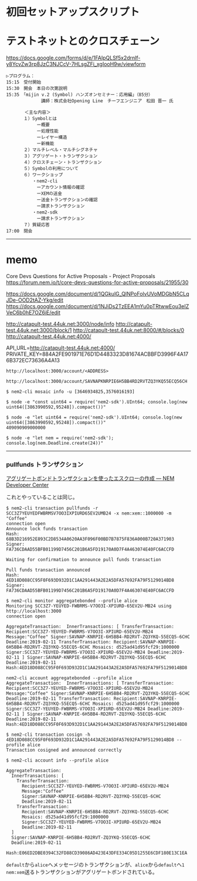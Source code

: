 # 初回セットアップスクリプト


# テストネットとのクロスチェーン









https://docs.google.com/forms/d/e/1FAIpQLSf5x2drnlf-y8YcvZw3rp8JzC3NJCcV-7HLsgZFi_xgIooH9w/viewform

```
▷プログラム：
15:15　受付開始
15:30　開会　本日の次第説明
15:35　「mijin v.2 (Symbol) ハンズオンセミナー：応用編」（85分）
　　　　　　　　講師：株式会社Opening Line　チーフエンジニア　松田 晋一 氏

　　　  ＜主な内容＞
　　　　１）Symbolとは
　　　　　　　ー概要
　　　　　　　ー処理性能
　　　　　　　ーレイヤー構造
　　　　　　　ー新機能
　　　　２）マルチレベル・マルチシグネチャ
　　　　３）アグリゲート・トランザクション
　　　　４）クロスチェーン・トランザクション
　　　　５）Symbolの利用について
　　　　６）ワークショップ
　　　　　　・nem2-cli
　　　　　　　ーアカウント情報の確認
　　　　　　　ーXEMの送金
　　　　　　　ー送金トランザクションの確認
　　　　　　　ー請求トランザクション
　　　　　　・nem2-sdk
　　　　　　　ー請求トランザクション
　　　　７）質疑応答
17:00　閉会
```


-------------

# memo

Core Devs Questions for Active Proposals - Project Proposals
https://forum.nem.io/t/core-devs-questions-for-active-proposals/21955/30

https://docs.google.com/document/d/1QGkulG_QlNPoFolvUVoMDGbN5CLqJDe-OOD2tAZ-Ykg/edit
https://docs.google.com/document/d/1NJiDs2TzEEA1mYu0pTRtwwEou3eIZVeC6b0hE7OZ6iE/edit

http://catapult-test.44uk.net:3000/node/info
http://catapult-test.44uk.net:3000/block/1
http://catapult-test.44uk.net:8000/#/blocks/0
http://catapult-test.44uk.net:4000/


API_URL=http://catapult-test.44uk.net:4000/
PRIVATE_KEY=884A2FE901971E76D1D4483323D81674ACBBFD3996F4A176B372EC73636A4A13



```
http://localhost:3000/account/<ADDRESS>
```

```
http://localhost:3000/account/SAVNAPKNRPIE6H5BB4RD2RVTZQ3YKQ55ECQ56CH
```

```shell
$ nem2-cli mosaic info -u [3646934825,3576016193]
```

```shell
$ node -e "const uint64 = require('nem2-sdk').UInt64; console.log(new uint64([3863990592,95248]).compact())"

$ node -e "let uint64 = require('nem2-sdk').UInt64; console.log(new uint64([3863990592,95248]).compact())"
409090909000000

$ node -e "let nem = require('nem2-sdk'); console.log(nem.Deadline.create(24))"
```








----

### pullfunds トランザクション

[アグリゲートボンドトランザクションを使ったエスクローの作成 — NEM Developer Center](https://nemtech.github.io/ja/guides/transaction/creating-an-escrow-with-aggregate-bonded-transaction.html)

これとやっていることは同じ。

```
$ nem2-cli transaction pullfunds -r SCC3Z7YEUYEDFWBRMSV7OO3IXPIURD65EV2UMB24 -x nem:xem::1000000 -m "Coffee"
connection open
Announce lock funds transaction
Hash:    68B3D216952E893C2D8534A0620AA3F096F00BD7B7875F836A000B720A371903
Signer:  FA736CDAAD55BFB01199D7456C201B6A5FD19170A0D7F4A463074E40FC6ACCFD

Waiting for confirmation to announce pull funds transaction

Pull funds transaction announced
Hash:    4ED18D088CC95F0F693D932D1C1AA291443A2E2A5DFA57692FA79F5129014BD8
Signer:  FA736CDAAD55BFB01199D7456C201B6A5FD19170A0D7F4A463074E40FC6ACCFD
```


```
$ nem2-cli monitor aggregatebonded --profile alice
Monitoring SCC3Z7-YEUYED-FWBRMS-V7OO3I-XPIURD-65EV2U-MB24 using http://localhost:3000
connection open

AggregateTransaction:  InnerTransactions: [ TransferTransaction: Recipient:SCC3Z7-YEUYED-FWBRMS-V7OO3I-XPIURD-65EV2U-MB24 Message:"Coffee" Signer:SAVNAP-KNRPIE-6H5BB4-RD2RVT-ZQ3YKQ-55ECQ5-6CHC Deadline:2019-02-11 TransferTransaction: Recipient:SAVNAP-KNRPIE-6H5BB4-RD2RVT-ZQ3YKQ-55ECQ5-6CHC Mosaics: d525ad41d95fcf29:1000000 Signer:SCC3Z7-YEUYED-FWBRMS-V7OO3I-XPIURD-65EV2U-MB24 Deadline:2019-02-11 ] Signer:SAVNAP-KNRPIE-6H5BB4-RD2RVT-ZQ3YKQ-55ECQ5-6CHC Deadline:2019-02-11 Hash:4ED18D088CC95F0F693D932D1C1AA291443A2E2A5DFA57692FA79F5129014BD8
```

```
nem2-cli account aggregatebonded --profile alice
AggregateTransaction:  InnerTransactions: [ TransferTransaction: Recipient:SCC3Z7-YEUYED-FWBRMS-V7OO3I-XPIURD-65EV2U-MB24 Message:"Coffee" Signer:SAVNAP-KNRPIE-6H5BB4-RD2RVT-ZQ3YKQ-55ECQ5-6CHC Deadline:2019-02-11 TransferTransaction: Recipient:SAVNAP-KNRPIE-6H5BB4-RD2RVT-ZQ3YKQ-55ECQ5-6CHC Mosaics: d525ad41d95fcf29:1000000 Signer:SCC3Z7-YEUYED-FWBRMS-V7OO3I-XPIURD-65EV2U-MB24 Deadline:2019-02-11 ] Signer:SAVNAP-KNRPIE-6H5BB4-RD2RVT-ZQ3YKQ-55ECQ5-6CHC Deadline:2019-02-11 Hash:4ED18D088CC95F0F693D932D1C1AA291443A2E2A5DFA57692FA79F5129014BD8
```


```
$ nem2-cli transaction cosign -h 4ED18D088CC95F0F693D932D1C1AA291443A2E2A5DFA57692FA79F5129014BD8 --profile alice
Transaction cosigned and announced correctly
```

```
$ nem2-cli account info --profile alice
```


```
AggregateTransaction:
  InnerTransactions: [
    TransferTransaction:
      Recipient:SCC3Z7-YEUYED-FWBRMS-V7OO3I-XPIURD-65EV2U-MB24
      Message:"Coffee"
      Signer:SAVNAP-KNRPIE-6H5BB4-RD2RVT-ZQ3YKQ-55ECQ5-6CHC
      Deadline:2019-02-11
    TransferTransaction:
      Recipient:SAVNAP-KNRPIE-6H5BB4-RD2RVT-ZQ3YKQ-55ECQ5-6CHC
      Mosaics: d525ad41d95fcf29:1000000
      Signer:SCC3Z7-YEUYED-FWBRMS-V7OO3I-XPIURD-65EV2U-MB24
      Deadline:2019-02-11
  ]
  Signer:SAVNAP-KNRPIE-6H5BB4-RD2RVT-ZQ3YKQ-55ECQ5-6CHC
  Deadline:2019-02-11
  Hash:E06ED2DBE0394C32FD88CD39086AD423E43DFE334C05D1255E6CDF180E13C1EA
```

`default`から`alice`へメッセージのトランザクションが、`alice`から`default`へ`1 nem:xem`送るトランザクションがアグリゲートボンドされている。



